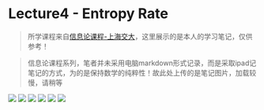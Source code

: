 # Lecture4 - Entropy Rate
>所学课程来自[信息论课程-上海交大](https://www.bilibili.com/video/BV1kE411E7HX/?vd_source=8a3dd36862125e80dc439254ef65d959)，这里展示的是本人的学习笔记，仅供参考！

>信息论课程系列，笔者并未采用电脑markdown形式记录，而是采取ipad记笔记的方式，为的是保持数学的纯粹性！故此处上传的是笔记图片，加载较慢，请稍等

![](./pho/4-1.jpg)
![](./pho/4-2.jpg)
![](./pho/4-3.jpg)
![](./pho/4-4.jpg)
![](./pho/4-5.jpg)
![](./pho/4-6.jpg)

